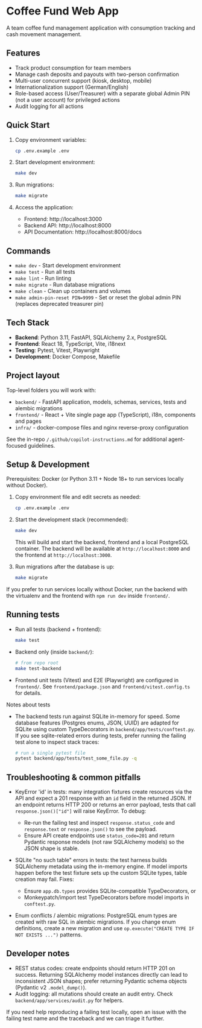 # Coffee Fund Web App

A team coffee fund management application with consumption tracking and cash movement management.

## Features

- Track product consumption for team members
- Manage cash deposits and payouts with two-person confirmation
- Multi-user concurrent support (kiosk, desktop, mobile)
- Internationalization support (German/English)
- Role-based access (User/Treasurer) with a separate global Admin PIN (not a user account) for privileged actions
- Audit logging for all actions

## Quick Start

1. Copy environment variables:
   ```bash
   cp .env.example .env
   ```

2. Start development environment:
   ```bash
   make dev
   ```

3. Run migrations:
   ```bash
   make migrate
   ```

4. Access the application:
   - Frontend: http://localhost:3000
   - Backend API: http://localhost:8000
   - API Documentation: http://localhost:8000/docs

## Commands

- `make dev` - Start development environment
- `make test` - Run all tests
- `make lint` - Run linting
- `make migrate` - Run database migrations
- `make clean` - Clean up containers and volumes
- `make admin-pin-reset PIN=9999` - Set or reset the global admin PIN (replaces deprecated treasurer pin)

## Tech Stack

- **Backend**: Python 3.11, FastAPI, SQLAlchemy 2.x, PostgreSQL
- **Frontend**: React 18, TypeScript, Vite, i18next
- **Testing**: Pytest, Vitest, Playwright
- **Development**: Docker Compose, Makefile

## Project layout

Top-level folders you will work with:

- `backend/` - FastAPI application, models, schemas, services, tests and alembic migrations
- `frontend/` - React + Vite single page app (TypeScript), i18n, components and pages
- `infra/` - docker-compose files and nginx reverse-proxy configuration

See the in-repo `/.github/copilot-instructions.md` for additional agent-focused guidelines.

## Setup & Development

Prerequisites: Docker (or Python 3.11 + Node 18+ to run services locally without Docker).

1. Copy environment file and edit secrets as needed:
    ```bash
    cp .env.example .env
    ```

2. Start the development stack (recommended):
    ```bash
    make dev
    ```

    This will build and start the backend, frontend and a local PostgreSQL container. The backend will be available at `http://localhost:8000` and the frontend at `http://localhost:3000`.

3. Run migrations after the database is up:
    ```bash
    make migrate
    ```

If you prefer to run services locally without Docker, run the backend with the virtualenv and the frontend with `npm run dev` inside `frontend/`.

## Running tests

- Run all tests (backend + frontend):
   ```bash
   make test
   ```

- Backend only (inside `backend/`):
   ```bash
   # from repo root
   make test-backend
   ```

- Frontend unit tests (Vitest) and E2E (Playwright) are configured in `frontend/`. See `frontend/package.json` and `frontend/vitest.config.ts` for details.

Notes about tests
- The backend tests run against SQLite in-memory for speed. Some database features (Postgres enums, JSON, UUID) are adapted for SQLite using custom TypeDecorators in `backend/app/tests/conftest.py`. If you see sqlite-related errors during tests, prefer running the failing test alone to inspect stack traces:

   ```bash
   # run a single pytest file
   pytest backend/app/tests/test_some_file.py -q
   ```

## Troubleshooting & common pitfalls

- KeyError 'id' in tests: many integration fixtures create resources via the API and expect a 201 response with an `id` field in the returned JSON. If an endpoint returns HTTP 200 or returns an error payload, tests that call `response.json()["id"]` will raise KeyError. To debug:
   - Re-run the failing test and inspect `response.status_code` and `response.text` or `response.json()` to see the payload.
   - Ensure API create endpoints use `status_code=201` and return Pydantic response models (not raw SQLAlchemy models) so the JSON shape is stable.

- SQLite "no such table" errors in tests: the test harness builds SQLAlchemy metadata using the in-memory engine. If model imports happen before the test fixture sets up the custom SQLite types, table creation may fail. Fixes:
   - Ensure `app.db.types` provides SQLite-compatible TypeDecorators, or
   - Monkeypatch/import test TypeDecorators before model imports in `conftest.py`.

- Enum conflicts / alembic migrations: PostgreSQL enum types are created with raw SQL in alembic migrations. If you change enum definitions, create a new migration and use `op.execute("CREATE TYPE IF NOT EXISTS ...")` patterns.

## Developer notes

- REST status codes: create endpoints should return HTTP 201 on success. Returning SQLAlchemy model instances directly can lead to inconsistent JSON shapes; prefer returning Pydantic schema objects (Pydantic v2 `.model_dump()`).
- Audit logging: all mutations should create an audit entry. Check `backend/app/services/audit.py` for helpers.

If you need help reproducing a failing test locally, open an issue with the failing test name and the traceback and we can triage it further.
